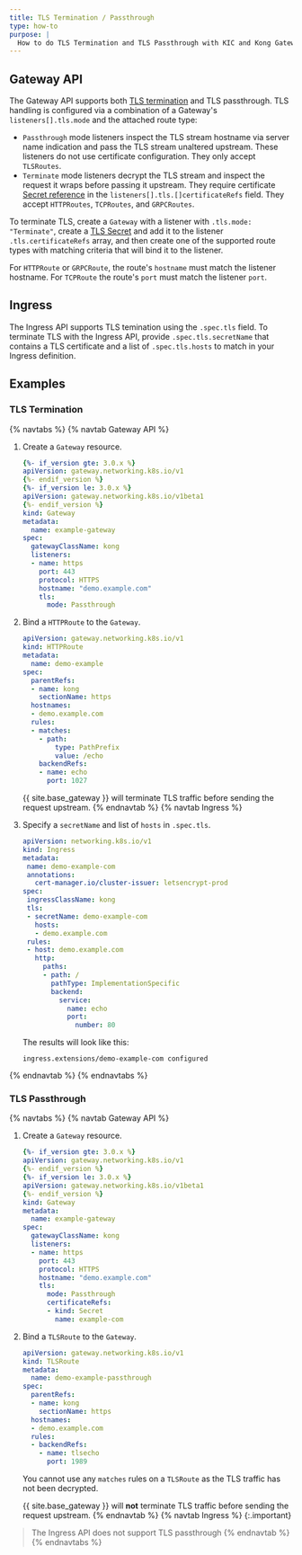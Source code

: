 ```yaml
---
title: TLS Termination / Passthrough
type: how-to
purpose: |
  How to do TLS Termination and TLS Passthrough with KIC and Kong Gateway
---
```



## Gateway API

The Gateway API supports both [TLS termination](
https://gateway-api.sigs.k8s.io/guides/migrating-from-ingress/#tls-termination) and TLS passthrough. TLS handling is configured via a combination of a Gateway's `listeners[].tls.mode` and the attached route type:

- `Passthrough` mode listeners inspect the TLS stream hostname via server name indication and pass the TLS stream unaltered upstream. These listeners do not use certificate configuration. They only accept `TLSRoutes`.
- `Terminate` mode listeners decrypt the TLS stream and inspect the request it wraps before passing it upstream. They require certificate [Secret reference](https://gateway-api.sigs.k8s.io/reference/spec/#gateway.networking.k8s.io/v1.SecretObjectReference) in the `listeners[].tls.[]certificateRefs` field. They accept `HTTPRoutes`, `TCPRoutes`, and `GRPCRoutes`.

To terminate TLS, create a `Gateway` with a listener with `.tls.mode: "Terminate"`, create a [TLS Secret](https://kubernetes.io/docs/concepts/configuration/secret/#tls-secrets) and add it to the listener `.tls.certificateRefs` array, and then create one of the supported route types with matching criteria that will bind it to the listener.

For `HTTPRoute` or `GRPCRoute`, the route's `hostname` must match the listener hostname. For `TCPRoute` the route's `port` must match the listener `port`.

## Ingress

The Ingress API supports TLS temination using the `.spec.tls` field. To terminate TLS with the Ingress API, provide `.spec.tls.secretName` that contains a TLS certificate and a list of `.spec.tls.hosts` to match in your Ingress definition. 

## Examples


### TLS Termination

{% navtabs %}
{% navtab Gateway API %}
1. Create a `Gateway` resource.

    ```yaml
    {%- if_version gte: 3.0.x %}
    apiVersion: gateway.networking.k8s.io/v1
    {%- endif_version %}
    {%- if_version le: 3.0.x %}
    apiVersion: gateway.networking.k8s.io/v1beta1
    {%- endif_version %}
    kind: Gateway
    metadata:
      name: example-gateway
    spec:
      gatewayClassName: kong 
      listeners:
      - name: https
        port: 443
        protocol: HTTPS
        hostname: "demo.example.com"
        tls:
          mode: Passthrough
    ```

2. Bind a `HTTPRoute` to the `Gateway`.

    ```yaml
    apiVersion: gateway.networking.k8s.io/v1
    kind: HTTPRoute
    metadata:
      name: demo-example 
    spec:
      parentRefs:
      - name: kong
        sectionName: https
      hostnames:
      - demo.example.com
      rules:
      - matches:
        - path:
            type: PathPrefix
            value: /echo
        backendRefs:
        - name: echo
          port: 1027
    ```

    {{ site.base_gateway }} will terminate TLS traffic before sending the request upstream.
{% endnavtab %}
{% navtab Ingress %}
1. Specify a `secretName` and list of `hosts` in `.spec.tls`.

    ```yaml
    apiVersion: networking.k8s.io/v1
    kind: Ingress
    metadata:
     name: demo-example-com
     annotations:
       cert-manager.io/cluster-issuer: letsencrypt-prod
    spec:
     ingressClassName: kong
     tls:
     - secretName: demo-example-com
       hosts:
       - demo.example.com
     rules:
     - host: demo.example.com
       http:
         paths:
         - path: /
           pathType: ImplementationSpecific
           backend:
             service:
               name: echo
               port:
                 number: 80
    ```
    
    The results will look like this:
    
    ```text
    ingress.extensions/demo-example-com configured
    ```
{% endnavtab %}
{% endnavtabs %}

### TLS Passthrough

{% navtabs %}
{% navtab Gateway API %}
1. Create a `Gateway` resource.

    ```yaml
    {%- if_version gte: 3.0.x %}
    apiVersion: gateway.networking.k8s.io/v1
    {%- endif_version %}
    {%- if_version le: 3.0.x %}
    apiVersion: gateway.networking.k8s.io/v1beta1
    {%- endif_version %}
    kind: Gateway
    metadata:
      name: example-gateway
    spec:
      gatewayClassName: kong 
      listeners:
      - name: https
        port: 443
        protocol: HTTPS
        hostname: "demo.example.com"
        tls:
          mode: Passthrough
          certificateRefs:
          - kind: Secret
            name: example-com
    ```

2. Bind a `TLSRoute` to the `Gateway`.

    ```yaml
    apiVersion: gateway.networking.k8s.io/v1
    kind: TLSRoute
    metadata:
      name: demo-example-passthrough
    spec:
      parentRefs:
      - name: kong
        sectionName: https
      hostnames:
      - demo.example.com
      rules:
      - backendRefs:
        - name: tlsecho
          port: 1989
    ```

    You cannot use any `matches` rules on a `TLSRoute` as the TLS traffic has not been decrypted.

    {{ site.base_gateway }} will **not** terminate TLS traffic before sending the request upstream.
{% endnavtab %}
{% navtab Ingress %}
{:.important}
> The Ingress API does not support TLS passthrough
{% endnavtab %}
{% endnavtabs %}
